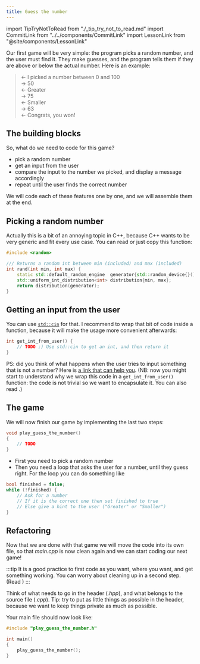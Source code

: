 ```yaml
---
title: Guess the number
---
```

import TipTryNotToRead from "./_tip_try_not_to_read.md"
import CommitLink from "../../components/CommitLink"
import LessonLink from "@site/components/LessonLink"

Our first game will be very simple: the program picks a random number, and the user must find it. They make guesses, and the program tells them if they are above or below the actual number. Here is an example:

> ← I picked a number between 0 and 100<br/>
  → 50<br/>
  ← Greater<br/>
  → 75<br/>
  ← Smaller<br/>
  → 63<br/>
  ← Congrats, you won!<br/>

<TipTryNotToRead />

## The building blocks

So, what do we need to code for this game?
- pick a random number
- get an input from the user
- compare the input to the number we picked, and display a message accordingly
- repeat until the user finds the correct number

We will code each of these features one by one, and we will assemble them at the end.

## Picking a random number

Actually this is a bit of an annoying topic in C++, because C++ wants to be very generic and fit every use case. You can read <LessonLink text="the lesson on random number generators" slug="random"/> or just copy this function:

```cpp
#include <random>

/// Returns a random int between min (included) and max (included)
int rand(int min, int max) {
    static std::default_random_engine  generator{std::random_device{}()};
    std::uniform_int_distribution<int> distribution{min, max};
    return distribution(generator);
}
```

<CommitLink hash="4af54ba4cb948f6b83ec95e7720ecef2baa09646"/>

## Getting an input from the user

You can use [`std::cin`](https://en.cppreference.com/w/cpp/io/cin) for that. I recommend to wrap that bit of code inside a function, because it will make the usage more convenient afterwards:
```cpp
int get_int_from_user() {
    // TODO ;) Use std::cin to get an int, and then return it
}
```

PS: did you think of what happens when the user tries to input something that is not a number? Here is [a link that can help you](https://stackoverflow.com/questions/10349857/how-to-handle-wrong-data-type-input). (NB: now you might start to understand why we wrap this code in a `get_int_from_user()` function: the code is not trivial so we want to encapsulate it. You can also read <LessonLink slug="write-small-functions"/>.)

<CommitLink hash="f0b93c1f556d25dc4b4a9511f50110ed5a3765ae"/>

## The game

We will now finish our game by implementing the last two steps:

```cpp
void play_guess_the_number()
{
    // TODO
}
```

- First you need to pick a random number
- Then you need a loop that asks the user for a number, until they guess right. For the loop you can do something like
```cpp
bool finished = false;
while (!finished) {
    // Ask for a number
    // If it is the correct one then set finished to true
    // Else give a hint to the user ("Greater" or "Smaller")
}
```

<CommitLink hash="26ea43ecc10254df0138015bb9543985dbb79090"/>

## Refactoring

Now that we are done with that game we will move the code into its own file, so that *main.cpp* is now clean again and we can start coding our next game!

:::tip
It is a good practice to first code as you want, where you want, and get something working. You can worry about cleaning up in a second step.<br/>
(Read *<LessonLink slug="make-it-work-then-make-it-good"/>*)
:::

Think of what needs to go in the header (*.hpp*), and what belongs to the source file (*.cpp*). Tip: try to put as little things as possible in the header, because we want to keep things private as much as possible.

Your main file should now look like:
```cpp
#include "play_guess_the_number.h"

int main()
{
    play_guess_the_number();
}
```

<CommitLink hash="52515fd3ad25c43df3bad4814b672ae2543941b3"/>